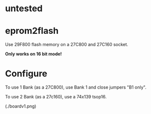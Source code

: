 # untested

# eprom2flash
Use 29F800 flash memory on a 27C800 and 27C160 socket.

**Only works on 16 bit mode!**


# Configure
To use 1 Bank (as a 27C800), use Bank 1 and close jumpers "B1 only".

To use 2 Bank (as a 27c160), use a 74x139 tsop16.

(./boardv1.png)
